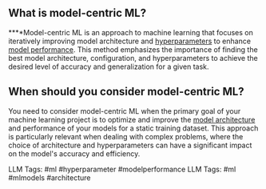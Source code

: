 **What is model-centric ML?**
-----------------------------

**‍**Model-centric ML is an approach to machine learning that focuses on iteratively improving model architecture and [hyperparameters](https://www.hopsworks.ai/dictionary/hyperparameter) to enhance [model performance](http://www.hopsworks.ai/dictionary/model-performance). This method emphasizes the importance of finding the best model architecture, configuration, and hyperparameters to achieve the desired level of accuracy and generalization for a given task.  


**When should you consider model-centric ML?**
----------------------------------------------

You need to consider model-centric ML when the primary goal of your machine learning project is to optimize and improve the [model architecture](https://www.hopsworks.ai/dictionary/model-architecture) and performance of your models for a static training dataset. This approach is particularly relevant when dealing with complex problems, where the choice of architecture and hyperparameters can have a significant impact on the model's accuracy and efficiency. 


LLM Tags:  #ml #hyperparameter #modelperformance
LLM Tags:  #ml #mlmodels #architecture